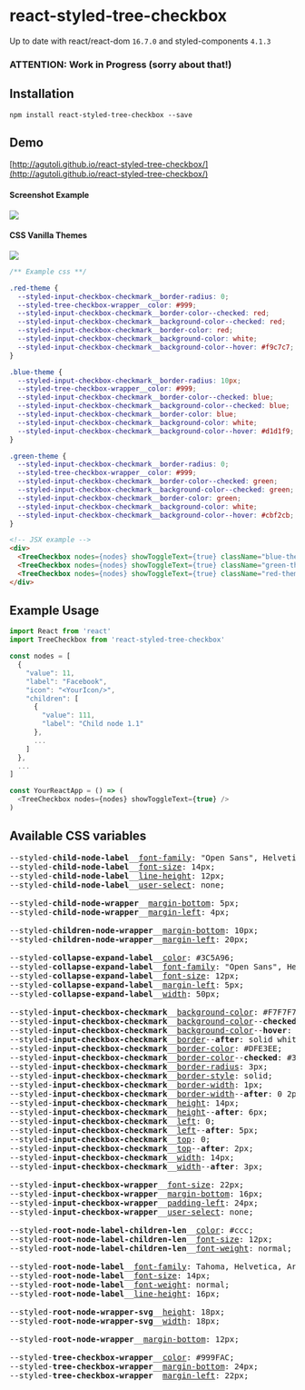 react-styled-tree-checkbox
============

Up to date with react/react-dom `16.7.0` and styled-components `4.1.3`

### ATTENTION: Work in Progress (sorry about that!)

## Installation

`npm install react-styled-tree-checkbox --save`

## Demo

[http://agutoli.github.io/react-styled-tree-checkbox/](http://agutoli.github.io/react-styled-tree-checkbox/)

#### Screenshot Example
![](https://i.ibb.co/hyMgSJ4/Screen-Shot-2018-12-22-at-19-17-03.png)


#### CSS Vanilla Themes
![](https://i.ibb.co/K9cVmhW/Screen-Shot-2018-12-24-at-22-12-48.png)

```css
/** Example css **/

.red-theme {
  --styled-input-checkbox-checkmark__border-radius: 0;
  --styled-tree-checkbox-wrapper__color: #999;
  --styled-input-checkbox-checkmark__border-color--checked: red;
  --styled-input-checkbox-checkmark__background-color--checked: red;
  --styled-input-checkbox-checkmark__border-color: red;
  --styled-input-checkbox-checkmark__background-color: white;
  --styled-input-checkbox-checkmark__background-color--hover: #f9c7c7;
}

.blue-theme {
  --styled-input-checkbox-checkmark__border-radius: 10px;
  --styled-tree-checkbox-wrapper__color: #999;
  --styled-input-checkbox-checkmark__border-color--checked: blue;
  --styled-input-checkbox-checkmark__background-color--checked: blue;
  --styled-input-checkbox-checkmark__border-color: blue;
  --styled-input-checkbox-checkmark__background-color: white;
  --styled-input-checkbox-checkmark__background-color--hover: #d1d1f9;
}

.green-theme {
  --styled-input-checkbox-checkmark__border-radius: 0;
  --styled-tree-checkbox-wrapper__color: #999;
  --styled-input-checkbox-checkmark__border-color--checked: green;
  --styled-input-checkbox-checkmark__background-color--checked: green;
  --styled-input-checkbox-checkmark__border-color: green;
  --styled-input-checkbox-checkmark__background-color: white;
  --styled-input-checkbox-checkmark__background-color--hover: #cbf2cb;
}
```

```html
<!-- JSX example -->
<div>
  <TreeCheckbox nodes={nodes} showToggleText={true} className="blue-theme" />
  <TreeCheckbox nodes={nodes} showToggleText={true} className="green-theme" />
  <TreeCheckbox nodes={nodes} showToggleText={true} className="red-theme" />
</div>
```

## Example Usage
```js
import React from 'react'
import TreeCheckbox from 'react-styled-tree-checkbox'

const nodes = [
  {
    "value": 11,
    "label": "Facebook",
    "icon": "<YourIcon/>",
    "children": [
      {
        "value": 111,
        "label": "Child node 1.1"
      },
      ...
    ]
  },
  ...
]

const YourReactApp = () => (
  <TreeCheckbox nodes={nodes} showToggleText={true} />
)
```
## Available CSS variables
<pre>
--styled-<b>child-node-label</b>__<a href="https://developer.mozilla.org/en-US/docs/Web/CSS/font-family">font-family</a>: "Open Sans", Helvetica, Arial, sans-serif;
--styled-<b>child-node-label</b>__<a href="https://developer.mozilla.org/en-US/docs/Web/CSS/font-size">font-size</a>: 14px;
--styled-<b>child-node-label</b>__<a href="https://developer.mozilla.org/en-US/docs/Web/CSS/line-height">line-height</a>: 12px;
--styled-<b>child-node-label</b>__<a href="https://developer.mozilla.org/en-US/docs/Web/CSS/user-select">user-select</a>: none;

--styled-<b>child-node-wrapper</b>__<a href="https://developer.mozilla.org/en-US/docs/Web/CSS/margin-bottom">margin-bottom</a>: 5px;
--styled-<b>child-node-wrapper</b>__<a href="https://developer.mozilla.org/en-US/docs/Web/CSS/margin-left">margin-left</a>: 4px;

--styled-<b>children-node-wrapper</b>__<a href="https://developer.mozilla.org/en-US/docs/Web/CSS/margin-bottom">margin-bottom</a>: 10px;
--styled-<b>children-node-wrapper</b>__<a href="https://developer.mozilla.org/en-US/docs/Web/CSS/margin-left">margin-left</a>: 20px;

--styled-<b>collapse-expand-label</b>__<a href="https://developer.mozilla.org/en-US/docs/Web/CSS/color">color</a>: #3C5A96;
--styled-<b>collapse-expand-label</b>__<a href="https://developer.mozilla.org/en-US/docs/Web/CSS/font-family">font-family</a>: "Open Sans", Helvetica, Arial, sans-serif;
--styled-<b>collapse-expand-label</b>__<a href="https://developer.mozilla.org/en-US/docs/Web/CSS/font-size">font-size</a>: 12px;
--styled-<b>collapse-expand-label</b>__<a href="https://developer.mozilla.org/en-US/docs/Web/CSS/margin-left">margin-left</a>: 5px;
--styled-<b>collapse-expand-label</b>__<a href="https://developer.mozilla.org/en-US/docs/Web/CSS/width">width</a>: 50px;

--styled-<b>input-checkbox-checkmark</b>__<a href="https://developer.mozilla.org/en-US/docs/Web/CSS/background-color">background-color</a>: #F7F7F7;
--styled-<b>input-checkbox-checkmark</b>__<a href="https://developer.mozilla.org/en-US/docs/Web/CSS/background-color">background-color</a>--<b>checked</b>: #8C9EC2;
--styled-<b>input-checkbox-checkmark</b>__<a href="https://developer.mozilla.org/en-US/docs/Web/CSS/background-color">background-color</a>--<b>hover</b>: #DFE3EE;
--styled-<b>input-checkbox-checkmark</b>__<a href="https://developer.mozilla.org/en-US/docs/Web/CSS/border">border</a>--<b>after</b>: solid white;
--styled-<b>input-checkbox-checkmark</b>__<a href="https://developer.mozilla.org/en-US/docs/Web/CSS/border-color">border-color</a>: #DFE3EE;
--styled-<b>input-checkbox-checkmark</b>__<a href="https://developer.mozilla.org/en-US/docs/Web/CSS/border-color">border-color</a>--<b>checked</b>: #3C5A96;
--styled-<b>input-checkbox-checkmark</b>__<a href="https://developer.mozilla.org/en-US/docs/Web/CSS/border-radius">border-radius</a>: 3px;
--styled-<b>input-checkbox-checkmark</b>__<a href="https://developer.mozilla.org/en-US/docs/Web/CSS/border-style">border-style</a>: solid;
--styled-<b>input-checkbox-checkmark</b>__<a href="https://developer.mozilla.org/en-US/docs/Web/CSS/border-width">border-width</a>: 1px;
--styled-<b>input-checkbox-checkmark</b>__<a href="https://developer.mozilla.org/en-US/docs/Web/CSS/border-width">border-width</a>--<b>after</b>: 0 2px 2px 0;
--styled-<b>input-checkbox-checkmark</b>__<a href="https://developer.mozilla.org/en-US/docs/Web/CSS/height">height</a>: 14px;
--styled-<b>input-checkbox-checkmark</b>__<a href="https://developer.mozilla.org/en-US/docs/Web/CSS/height">height</a>--<b>after</b>: 6px;
--styled-<b>input-checkbox-checkmark</b>__<a href="https://developer.mozilla.org/en-US/docs/Web/CSS/left">left</a>: 0;
--styled-<b>input-checkbox-checkmark</b>__<a href="https://developer.mozilla.org/en-US/docs/Web/CSS/left">left</a>--<b>after</b>: 5px;
--styled-<b>input-checkbox-checkmark</b>__<a href="https://developer.mozilla.org/en-US/docs/Web/CSS/top">top</a>: 0;
--styled-<b>input-checkbox-checkmark</b>__<a href="https://developer.mozilla.org/en-US/docs/Web/CSS/top">top</a>--<b>after</b>: 2px;
--styled-<b>input-checkbox-checkmark</b>__<a href="https://developer.mozilla.org/en-US/docs/Web/CSS/width">width</a>: 14px;
--styled-<b>input-checkbox-checkmark</b>__<a href="https://developer.mozilla.org/en-US/docs/Web/CSS/width">width</a>--<b>after</b>: 3px;

--styled-<b>input-checkbox-wrapper</b>__<a href="https://developer.mozilla.org/en-US/docs/Web/CSS/font-size">font-size</a>: 22px;
--styled-<b>input-checkbox-wrapper</b>__<a href="https://developer.mozilla.org/en-US/docs/Web/CSS/margin-bottom">margin-bottom</a>: 16px;
--styled-<b>input-checkbox-wrapper</b>__<a href="https://developer.mozilla.org/en-US/docs/Web/CSS/padding-left">padding-left</a>: 24px;
--styled-<b>input-checkbox-wrapper</b>__<a href="https://developer.mozilla.org/en-US/docs/Web/CSS/user-select">user-select</a>: none;

--styled-<b>root-node-label-children-len</b>__<a href="https://developer.mozilla.org/en-US/docs/Web/CSS/color">color</a>: #ccc;
--styled-<b>root-node-label-children-len</b>__<a href="https://developer.mozilla.org/en-US/docs/Web/CSS/font-size">font-size</a>: 12px;
--styled-<b>root-node-label-children-len</b>__<a href="https://developer.mozilla.org/en-US/docs/Web/CSS/font-weight">font-weight</a>: normal;

--styled-<b>root-node-label</b>__<a href="https://developer.mozilla.org/en-US/docs/Web/CSS/font-family">font-family</a>: Tahoma, Helvetica, Arial, sans-serif;
--styled-<b>root-node-label</b>__<a href="https://developer.mozilla.org/en-US/docs/Web/CSS/font-size">font-size</a>: 14px;
--styled-<b>root-node-label</b>__<a href="https://developer.mozilla.org/en-US/docs/Web/CSS/font-weight">font-weight</a>: normal;
--styled-<b>root-node-label</b>__<a href="https://developer.mozilla.org/en-US/docs/Web/CSS/line-height">line-height</a>: 16px;

--styled-<b>root-node-wrapper-svg</b>__<a href="https://developer.mozilla.org/en-US/docs/Web/CSS/height">height</a>: 18px;
--styled-<b>root-node-wrapper-svg</b>__<a href="https://developer.mozilla.org/en-US/docs/Web/CSS/width">width</a>: 18px;

--styled-<b>root-node-wrapper</b>__<a href="https://developer.mozilla.org/en-US/docs/Web/CSS/margin-bottom">margin-bottom</a>: 12px;

--styled-<b>tree-checkbox-wrapper</b>__<a href="https://developer.mozilla.org/en-US/docs/Web/CSS/color">color</a>: #999FAC;
--styled-<b>tree-checkbox-wrapper</b>__<a href="https://developer.mozilla.org/en-US/docs/Web/CSS/margin-bottom">margin-bottom</a>: 24px;
--styled-<b>tree-checkbox-wrapper</b>__<a href="https://developer.mozilla.org/en-US/docs/Web/CSS/margin-left">margin-left</a>: 22px;
</pre>
